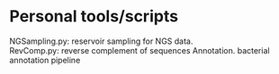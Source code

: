 Personal tools/scripts
=========

NGSampling.py: reservoir sampling for NGS data.  
RevComp.py: reverse complement of sequences
Annotation. bacterial annotation pipeline
